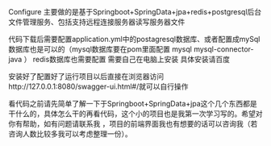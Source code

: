 Configure
主要做的是基于Springboot+SpringData+jpa+redis+postgresql后台文件管理服务、包括支持远程连接服务器读写服务器文件

代码下载后需要配置application.yml中的postagresql数据库、或者配置成mySql数据库也是可以的（mysql数据库要在pom里面配置 mysql mysql-connector-java ） redis数据库也需要配置 需要自己在电脑上安装 具体安装请百度

安装好了配置好了运行项目以后直接在浏览器访问http://127.0.0.1:8080/swagger-ui.html#/就可以自行操作

看代码之前请先简单了解一下于Springboot+SpringData+jpa这个几个东西都是干什么的，具体怎么干的再看代码，这个小的项目也是我第一次学习写的。希望对你有帮助，如有问题请联系我 ，项目的前端界面我也有想要的话可以咨询我（若咨询人数比较多我可以考虑整理一份）。